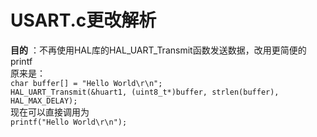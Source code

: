 # USART.c更改解析
**目的** ：不再使用HAL库的HAL_UART_Transmit函数发送数据，改用更简便的printf  
原来是：  
`char buffer[] = "Hello World\r\n";`  
`HAL_UART_Transmit(&huart1, (uint8_t*)buffer, strlen(buffer), HAL_MAX_DELAY); `  
现在可以直接调用为  
`printf("Hello World\r\n");`
